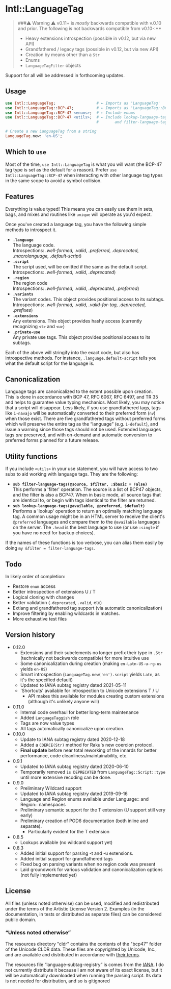 # Intl::LanguageTag

> ###⚠︎ Warning ⚠︎ 
> v0.11+ is *mostly* backwards compatible with v.0.10 and prior.  The following is not backwards compatible from v0.10-:**
>  * Heavy extensions introspection (possible in v0.12, but via new API)
>  * Grandfathered / legacy tags (possible in v0.12, but via new API)
>  * Creation by means other than a `Str`
>  * Enums
>  * `LanguageTagFilter` objects
  
Support for all will be addressed in forthcoming updates.

## Usage

```raku
use Intl::LanguageTag;                  # ← Imports as 'LanguageTag'
use Intl::LanguageTag::BCP-47;          # ← Imports as 'LanguageTag::BCP-47'
use Intl::LanguageTag::BCP-47 <enums>;  # ← Include enums
use Intl::LanguageTag::BCP-47 <utils>;  # ← Include lookup-language-tags
                                        #       and filter-language-tags subs

# Create a new LanguageTag from a string
LanguageTag.new: 'en-US';
```

## Which to `use`
Most of the time, `use Intl::LanguageTag` is what you will want (the BCP-47 tag type is set as the default for a reason).
Prefer `use Intl::LanguageTag::BCP-47` when interacting with other language tag types in the same scope to avoid a symbol collision.

## Features

Everything is value typed!  This means you can easily use them in sets, bags, and mixes and routines like `unique` will operate as you'd expect.

Once you've created a language tag, you have the following simple methods to introspect it.

  * **`.language`**  
  The language code.  
  Introspections: *.well-formed, .valid, .preferred, .deprecated, .macrolanguage, .default-script*)
  * **`.script`**  
  The script used, will be omitted if the same as the default script.  
  Introspections: *.well-formed, .valid, .deprecated*)
  * **`.region`**  
  The region code  
  Introspections: *.well-formed, .valid, .deprecated, .preferred*)
  * **`.variants`**  
  The variant codes. This object provides positional access to its subtags.  
  Introspections: *.well-formed, .valid, .valid-for-tag, .deprecated, .prefixes*)
  * **`.extensions`**  
  Any extensions.  This object provides hashy access (currently recognizing `<t>` and `<u>`)
  * **`.private-use`**  
  Any private use tags. This object provides positional access to its subtags.
  
Each of the above will stringify into the exact code, but also has introspective methods. 
For instance, `.language.default-script` tells you what the default script for the language is.

## Canonicalization

Language tags are canonicalized to the extent possible upon creation.  
This is done in accordance with BCP 47, RFC 6067, RFC 6497, and TR 35 and helps to guarantee value typing mechanics.
Most likely, you may notice that a script will disappear.
Less likely, if you use grandfathered tags, tags like `i-navajo` will be automatically converted to their preferred form (`nv`) when those exist.
There are five grandfathered tags without preferred forms which will preserve the entire tag as the “language” (e.g. `i-default`), and issue a warning since those tags should not be used.
Extended languages tags *are* preserved, and with on-demand and automatic conversion to preferred forms planned for a future release.

## Utility functions

If you include `<utils>` in your use statement, you will have access to two subs to aid working with language tags.
They are the following:

 * **`sub filter-language-tags(@source, $filter, :$basic = False)`**  
 This performs a 'filter' operation.  The source is a list of BCP47 objects, and the filter is also a BCP47. 
 When in basic mode, all source tags that are identical to, or begin with tags identical to the filter are returned.
 * **`sub lookup-language-tags(@available, @preferred, $default)`**  
 Performs a 'lookup' operation to return an optimally matching language tag. 
 A common usage might be in an HTML server to receive the client's `@preferred` languages and compare them
 to the `@available` languages on the server.  The `.head` is the best language to use (or use `:single` if you have no need for backup choices).
 
If the names of these functions is too verbose, you can alias them easily by doing `my &filter = filter-language-tags`.

## Todo

In likely order of completion:

  * Restore `enum` access
  * Better introspection of extensions U / T
  * Logical cloning with changes
  * Better validation (`.deprecated`, `.valid`, etc)
  * Extlang and grandfathered tag support (via automatic canonicalization)
  * Improve filtering by enabling wildcards in matches.
  * More exhaustive test files

## Version history
- 0.12.0
  - Extensions and their subelements no longer prefix their type in `.Str` (technically not backwards compatible) for more intuitive use
  - Some canonicalization during creation (making `en-Latn-US-u-rg-us` yields `en-US`)
  - Smart introspection (`LanguageTag.new('en').script` yields `Latn`, as it's the specified default)
  - Updated to IANA subtag registry dated 2021-05-11
  - 'Shortcuts' available for introspection to Unicode extensions T / U
    - API makes this available for modules creating custom extensions (although it's unlikely anyone will)
- 0.11.0
  - Internal code overhaul for better long-term maintenance
  - Added `LanguageTaggish` role
  - Tags are now value types 
  - All tags automatically canonicalize upon creation.
- 0.10.0
  - Update to IANA subtag registry dated 2020-12-18
  - Added a `COERCE(Str)` method for Raku's new coercion protocol.
  - **Final update** before near total reworking of the innards for better performance, code cleanliness/maintainability, etc.
- 0.9.1
  - Updated to IANA subtag registry dated 2020-06-10
  - Temporarily removed `is DEPRECATED` from `LanguageTag::Script::type` until more extensive recoding can be done.
- 0.9.0
  - Preliminary Wildcard support
  - Updated to IANA subtag registry dated 2019-09-16
  - Language and Region enums available under Language:: and Region:: namespaces
  - Preliminary semantic support for the T extension (U support still very early)
  - Preliminary creation of POD6 documentation (both inline and separate).
    - Particularly evident for the T extension
- 0.8.5
  - Lookups available (no wildcard support yet)
- 0.8.3
   - Added initial support for parsing -t and -u extensions.
   - Added initial support for grandfathered tags
   - Fixed bug on parsing variants when no region code was present
   - Laid groundwork for various validation and canonicalization options (not fully implemented yet)

## License

All files (unless noted otherwise) can be used, modified and redistributed
under the terms of the Artistic License Version 2. Examples (in the
documentation, in tests or distributed as separate files) can be considered
public domain.

### “Unless noted otherwise”

The resources directory "cldr" contains the contents of the "bcp47" folder
of the Unicode CLDR data.  These files are copyrighted by Unicode, Inc., and
are available and distributed in accordance with
[their terms](http://www.unicode.org/copyright.html).

The resources file “language-subtag-registry” is comes from the
[IANA](https://www.iana.org/assignments/language-subtag-registry).  I do not
currently distribute it because I am not aware of its exact license, but it 
will be automatically downloaded when running the parsing script.  Its data
is not needed for distribution, and so is gitignored

